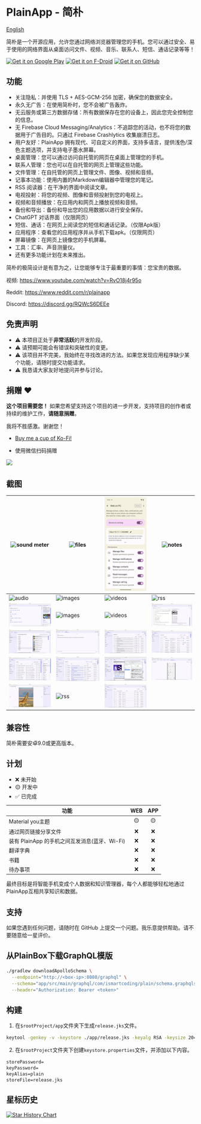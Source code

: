 # PlainApp - 简朴

<a href="README.md">English</a>

简朴是一个开源应用，允许您通过网络浏览器管理您的手机。您可以通过安全、易于使用的网络界面从桌面访问文件、视频、音乐、联系人、短信、通话记录等等！

[<img src="https://play.google.com/intl/en_us/badges/static/images/badges/en_badge_web_generic.png" alt='Get it on Google Play' height="80">](https://play.google.com/store/apps/details?id=com.ismartcoding.plain)
[<img src="https://fdroid.gitlab.io/artwork/badge/get-it-on.png" alt='Get it on F-Droid' height="80">](https://f-droid.org/packages/com.ismartcoding.plain/)
[<img src="https://raw.githubusercontent.com/ismartcoding/plain-app/main/assets/get-it-on-github.png" alt='Get it on GitHub' height="80">](https://github.com/ismartcoding/plain-app/releases/latest)

## 功能

- 关注隐私：并使用 TLS + AES-GCM-256 加密，确保您的数据安全。
- 永久无广告：在使用简朴时，您不会被广告轰炸。
- 无云服务或第三方数据存储：所有数据保存在您的设备上，因此您完全控制您的信息。
- 无 Firebase Cloud Messaging/Analytics：不追踪您的活动，也不将您的数据用于广告目的。只通过 Firebase Crashlytics 收集崩溃日志。
- 用户友好：PlainApp 拥有现代、可自定义的界面，支持多语言，提供浅色/深色主题选项，并支持电子墨水屏幕。
- 桌面管理：您可以通过访问自托管的网页在桌面上管理您的手机。
- 联系人管理：您也可以在自托管的网页上管理这些功能。
- 文件管理：在自托管的网页上管理文件、图像、视频和音频。
- 记事本功能：使用内置的Markdown编辑器中管理您的笔记。
- RSS 阅读器：在干净的界面中阅读文章。
- 电视投射：将您的视频、图像和音频投射到您的电视上。
- 视频和音频播放：在应用内和网页上播放视频和音频。
- 备份和导出：备份和导出您的应用数据以进行安全保存。
- ChatGPT 对话界面（仅限网页）
- 短信、通话：在网页上阅读您的短信和通话记录。（仅限Apk版）
- 应用程序：查看您的应用程序并从手机下载apk。（仅限网页）
- 屏幕镜像：在网页上镜像您的手机屏幕。
- 工具：汇率、声音测量仪。
- 还有更多功能计划在未来推出。

简朴的极简设计是有意为之，让您能够专注于最重要的事情：您宝贵的数据。

视频: https://www.youtube.com/watch?v=RvO18j4r95o

Reddit: https://www.reddit.com/r/plainapp

Discord: https://discord.gg/RQWcS6DEEe

## 免责声明

- ⚠️ 本项目正处于**非常活跃**的开发阶段。
- ⚠️ 请预期可能会有错误和突破性的变更。
- ⚠️ 该项目并不完美，我始终在寻找改进的方法。如果您发现应用程序缺少某个功能，请随时提交功能请求。
- ⚠️ 我恳请大家友好地提问并参与讨论。

## 捐赠 :heart:

**这个项目需要您！** 如果您希望支持这个项目的进一步开发，支持项目的创作者或持续的维护工作，**请随意捐赠**。

我将不胜感激。谢谢您！

- [Buy me a cup of Ko-Fi!](https://ko-fi.com/ismartcoding)

- 使用微信扫码捐赠

<img src="assets/donate-wechat.jpeg" width="200"/>

## 截图

| ![sound meter](screenshots/1.jpeg)   | ![files](screenshots/2.jpeg)            | ![web](screenshots/3.jpeg)                    | ![notes](screenshots/4.jpeg)                     |
|--------------------------------------|-----------------------------------------|-----------------------------------------------|--------------------------------------------------|
| ![audio](screenshots/5.jpeg)         | ![images](screenshots/6.jpeg)           | ![videos](screenshots/7.jpeg)                 | ![rss](screenshots/8.jpeg)                       |
| ![home](screenshots/web-home.png)    | ![images](screenshots/web-images.png)   | ![videos](screenshots/web-videos.png)         | ![notes](screenshots/web-notes.png)              |
| ![files](screenshots/web-files.png)  | ![chatgpt](screenshots/web-chatgpt.png) | ![messages](screenshots/web-messages.png)     | ![contacts](screenshots/web-contacts.png)        |
| ![audio](screenshots/web-audios.png) | ![rss](screenshots/web-rss.png)         | ![encryption](screenshots/web-encryption.png) | ![encryption](screenshots/web-screen-mirror.png) |
| ![audio](screenshots/web-image.png)  | ![rss](screenshots/web-video.png)       | ![encryption](screenshots/web-calls.png)      |                                                  |

## 兼容性

简朴需要安卓9.0或更高版本。

##  计划

-   ❌ 未开始
-   🟡 开发中
-   ✅ 已完成

| 功能            | WEB | APP |
|---------------|:---:|:--:|
| Material you主题 | 🟡  | 🟡 |
| 通过网页链接分享文件    | ❌  | ❌  |
| 装有 PlainApp 的手机之间互发消息(蓝牙、Wi-Fi)    | ❌  | ❌  |
| 翻译字典    | ❌  | ❌  |
| 书籍    | ❌  | ❌  |
| 待办事项    | ❌  | ❌  |

最终目标是将智能手机变成个人数据和知识管理器，每个人都能够轻松地通过PlainApp互相共享知识和数据。

## 支持

如果您遇到任何问题，请随时在 GitHub 上提交一个问题。我乐意提供帮助。请不要随意给一星评价。

## 从PlainBox下载GraphQL模版

```bash
./gradlew downloadApolloSchema \
  --endpoint="http://<box-ip>:8080/graphql" \
  --schema="app/src/main/graphql/com/ismartcoding/plain/schema.graphqls" \
  --header="Authorization: Bearer <token>"
```

## 构建

1. 在`$rootProject/app`文件夹下生成`release.jks`文件。

```bash
keytool -genkey -v -keystore ./app/release.jks -keyalg RSA -keysize 2048 -validity 10000 -alias plain
```

2. 在`$rootProject`文件夹下创建`keystore.properties`文件，并添加以下内容。

```
storePassword=
keyPassword=
keyAlias=plain
storeFile=release.jks
```

## 星标历史

[![Star History Chart](https://api.star-history.com/svg?repos=ismartcoding/plain-app&type=Date)](https://star-history.com/#ismartcoding/plain-app&Date)



